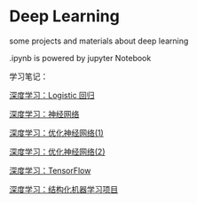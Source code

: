 ﻿# Deep Learning
some projects and materials about deep learning

.ipynb is powered by jupyter Notebook

学习笔记：

[深度学习：Logistic 回归](http://binweber.top/2017/09/12/deep_learning_1/)

[深度学习：神经网络](http://binweber.top/2017/09/25/deep_learning_2/)

[深度学习：优化神经网络(1)](http://binweber.top/2017/09/28/deep_learning_3/)

[深度学习：优化神经网络(2)](http://binweber.top/2017/10/06/deep_learning_4/)

[深度学习：TensorFlow](http://binweber.top/2017/10/14/deep_learning_5/)

[深度学习：结构化机器学习项目](http://binweber.top/2017/11/09/deep_learning_6/)
